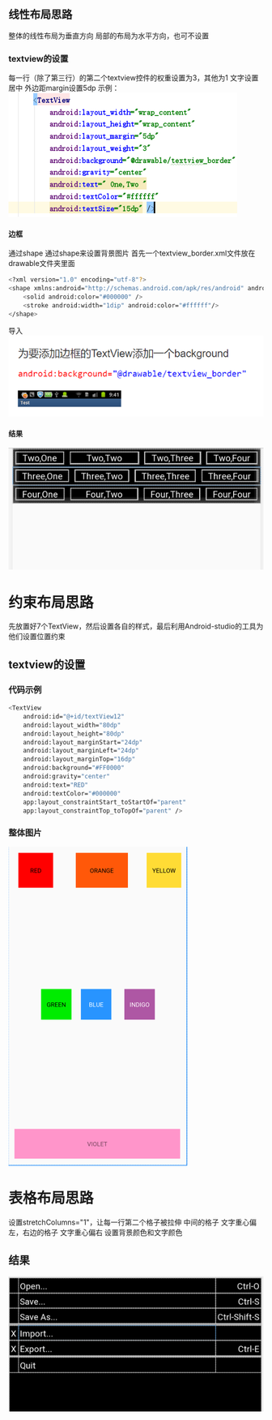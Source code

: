 ﻿## 线性布局思路
整体的线性布局为垂直方向
局部的布局为水平方向，也可不设置

### textview的设置

每一行（除了第三行）的第二个textview控件的权重设置为3，其他为1
文字设置居中
外边距margin设置5dp
示例：
![在这里插入图片描述](https://github.com/yufeng-lin/AndroidTest_Homework/blob/master/homework_one_picture/clipboard.png)

#### 边框

通过shape
通过shape来设置背景图片
首先一个textview_border.xml文件放在drawable文件夹里面

```bash
<?xml version="1.0" encoding="utf-8"?>
<shape xmlns:android="http://schemas.android.com/apk/res/android" android:shape="rectangle" >
    <solid android:color="#000000" />
    <stroke android:width="1dip" android:color="#ffffff"/>
</shape>
```


导入
![litu](https://github.com/yufeng-lin/AndroidTest_Homework/blob/master/homework_one_picture/clipboard2.png)

#### 结果
![在这里插入图片描述](https://github.com/yufeng-lin/AndroidTest_Homework/blob/master/homework_one_picture/clipboard3.png)
# 约束布局思路

先放置好7个TextView，然后设置各自的样式，最后利用Android-studio的工具为他们设置位置约束

## textview的设置
### 代码示例

```bash
<TextView
    android:id="@+id/textView12"
    android:layout_width="80dp"
    android:layout_height="80dp"
    android:layout_marginStart="24dp"
    android:layout_marginLeft="24dp"
    android:layout_marginTop="16dp"
    android:background="#FF0000"
    android:gravity="center"
    android:text="RED"
    android:textColor="#000000"
    app:layout_constraintStart_toStartOf="parent"
    app:layout_constraintTop_toTopOf="parent" />
```
### 整体图片
![在这里插入图片描述](https://github.com/yufeng-lin/AndroidTest_Homework/blob/master/homework_one_picture/clipboard4.png)

# 表格布局思路
设置stretchColumns="1"，让每一行第二个格子被拉伸
中间的格子 文字重心偏左，右边的格子 文字重心偏右
设置背景颜色和文字颜色
## 结果
![在这里插入图片描述](https://github.com/yufeng-lin/AndroidTest_Homework/blob/master/homework_one_picture/clipboard5.png)


